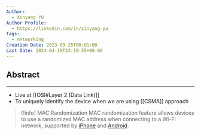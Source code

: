 ```yaml
---
Author:
  - Xinyang YU
Author Profile:
  - https://linkedin.com/in/xinyang-yu
tags:
  - networking
Creation Date: 2023-09-25T00:01:00
Last Date: 2024-04-19T23:19:55+08:00
---
```

## Abstract
---
- Live at [[OSI#Layer 2 (Data Link)]]
- To uniquely identify the device when we are using [[CSMA]] approach

>[!info] MAC Randomization
> MAC randomization feature allows devices to use a randomized MAC address when connecting to a Wi-Fi network, supported by [iPhone](https://support.apple.com/en-gb/102509) and [Android](https://source.android.com/docs/core/connect/wifi-mac-randomization-behavior).